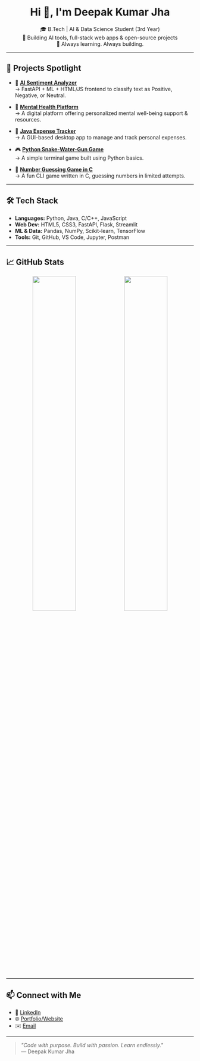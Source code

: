 <h1 align="center">Hi 👋, I'm Deepak Kumar Jha</h1>
<p align="center">
  🎓 B.Tech | AI & Data Science Student (3rd Year) <br>
  🚀 Building AI tools, full-stack web apps & open-source projects <br>
  🌱 Always learning. Always building.
</p>

---

## 🚀 Projects Spotlight

- 🧠 [**AI Sentiment Analyzer**](https://github.com/deepakjha018/AI-Sentiment-Analyzer_project)  
  → FastAPI + ML + HTML/JS frontend to classify text as Positive, Negative, or Neutral.

- 💚 [**Mental Health Platform**](https://github.com/deepakjha018/mental-health-platform)  
  → A digital platform offering personalized mental well-being support & resources.

- 💼 [**Java Expense Tracker**](https://github.com/deepakjha018/JavaProject_ExpenseTracker)  
  → A GUI-based desktop app to manage and track personal expenses.

- 🎮 [**Python Snake-Water-Gun Game**](https://github.com/deepakjha018/Python_game_project1)  
  → A simple terminal game built using Python basics.

- 🎯 [**Number Guessing Game in C**](https://github.com/deepakjha018/Project-1-number-game)  
  → A fun CLI game written in C, guessing numbers in limited attempts.

---

## 🛠️ Tech Stack

- **Languages:** Python, Java, C/C++, JavaScript  
- **Web Dev:** HTML5, CSS3, FastAPI, Flask, Streamlit  
- **ML & Data:** Pandas, NumPy, Scikit-learn, TensorFlow  
- **Tools:** Git, GitHub, VS Code, Jupyter, Postman  

---

## 📈 GitHub Stats

<p align="center">
  <img src="https://github-readme-stats.vercel.app/api?username=deepakjha018&show_icons=true&theme=tokyonight" width="48%" />
  <img src="https://github-readme-stats.vercel.app/api/top-langs/?username=deepakjha018&layout=compact&theme=tokyonight" width="48%" />
</p>

---

## 📫 Connect with Me

- 🔗 [LinkedIn](www.linkedin.com/in/deepak-kumar-jha-a64855328)  
- 🌐 [Portfolio/Website](https://your-portfolio-site.com)   
- ✉️ [Email](deepak2004jha@gmail.com)

---

> _"Code with purpose. Build with passion. Learn endlessly."_  
> — Deepak Kumar Jha



<!--
**deepakjha018/deepakjha018** is a ✨ _special_ ✨ repository because its `README.md` (this file) appears on your GitHub profile.

Here are some ideas to get you started:

- 🔭 I’m currently working on ...
- 🌱 I’m currently learning ...
- 👯 I’m looking to collaborate on ...
- 🤔 I’m looking for help with ...
- 💬 Ask me about ...
- 📫 How to reach me: ...
- 😄 Pronouns: ...
- ⚡ Fun fact: ...
-->
